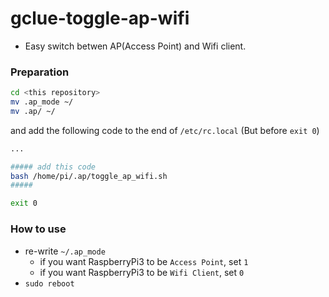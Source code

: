 # gclue-toggle-ap-wifi

- Easy switch betwen AP(Access Point) and Wifi client.

### Preparation
``` bash
cd <this repository>
mv .ap_mode ~/
mv .ap/ ~/
```

and add the following code to the end of `/etc/rc.local` (But before `exit 0`)

``` bash
...

##### add this code
bash /home/pi/.ap/toggle_ap_wifi.sh
#####

exit 0
```

### How to use
- re-write `~/.ap_mode`
  - if you want RaspberryPi3 to be `Access Point`, set `1`
  - if you want RaspberryPi3 to be `Wifi Client`, set `0`
- `sudo reboot`



